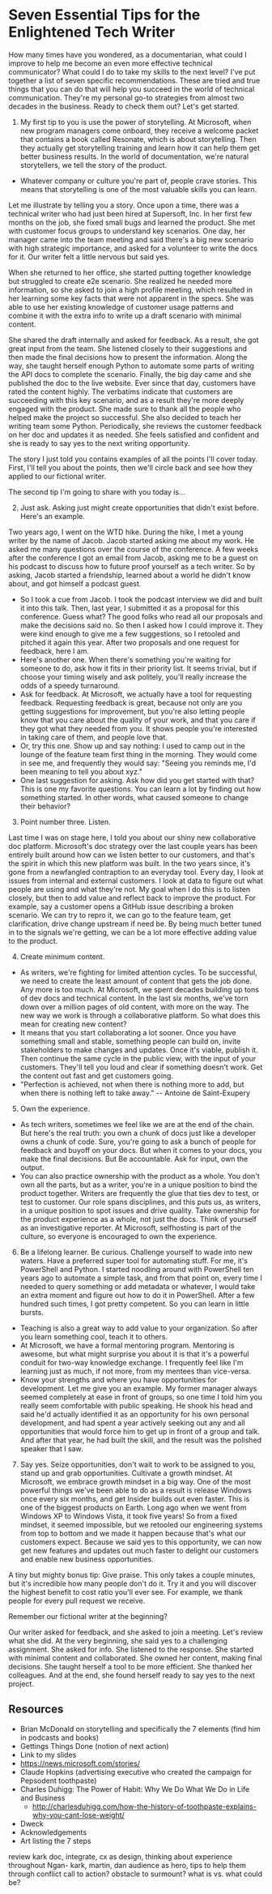 
# Seven Essential Tips for the Enlightened Tech Writer

How many times have you wondered, as a documentarian, what could I improve to help me become an even more effective technical communicator? What could I do to take my skills to the next level? I've put together a list of seven specific recommendations. These are tried and true things that you can do that will help you succeed in the world of technical communication. They're my personal go-to strategies from almost two decades in the business. Ready to check them out? Let's get started.

1. My first tip to you is use the power of storytelling. At Microsoft, when new program managers come onboard, they receive a welcome packet that contains a book called Resonate, which is about storytelling. Then they actually get storytelling training and learn how it can help them get better business results. In the world of documentation, we're natural storytellers, we tell the story of the product.
* Whatever company or culture you're part of, people crave stories. This means that storytelling is one of the most valuable skills you can learn.
 
Let me illustrate by telling you a story. Once upon a time, there was a technical writer who had just been hired at Supersoft, Inc. In her first few months on the job, she fixed small bugs and learned the product. She met with customer focus groups to understand key scenarios.
One day, her manager came into the team meeting and said there's a big new scenario with high strategic importance, and asked for a volunteer to write the docs for it. Our writer felt a little nervous but said yes.

When she returned to her office, she started putting together knowledge but struggled to create e2e scenario. She realized he needed more information, so she asked to join a high profile meeting, which resulted in her learning some key facts that were not apparent in the specs.
She was able to use her existing knowledge of customer usage patterns and combine it with the extra info to write up a draft scenario with minimal content.

She shared the draft internally and asked for feedback. As a result, she got great input from the team. She listened closely to their suggestions and then made the final decisions how to present the information. Along the way, she taught herself enough Python to automate some parts of writing the API docs to complete the scenario. Finally, the big day came and she published the doc to the live website. Ever since that day, customers have rated the content highly. The verbatims indicate that customers are succeeding with this key scenario, and as a result they're more deeply engaged with the product. She made sure to thank all the people who helped make the project so successful. She also decided to teach her writing team some Python. Periodically, she reviews the customer feedback on her doc and updates it as needed. She feels satisfied and confident and she is ready to say yes to the next writing opportunity.

The story I just told you contains examples of all the points I'll cover today. First, I'll tell you about the points, then we'll circle back and see how they applied to our fictional writer.

The second tip I'm going to share with you today is...

2. Just ask. Asking just might create opportunities that didn't exist before. Here's an example.

Two years ago, I went on the WTD hike. During the hike, I met a young writer by the name of Jacob. Jacob started asking me about my work. He asked me many questions over the course of the conference. A few weeks after the conference I got an email from Jacob, asking me to be a guest on his podcast to discuss how to future proof yourself as a tech writer. So by asking, Jacob started a friendship, learned about a world he didn't know about, and got himself a podcast guest.

* So I took a cue from Jacob. I took the podcast interview we did and built it into this talk. Then, last year, I submitted it as a proposal for this conference. Guess what? The good folks who read all our proposals and make the decisions said no. So then I asked how I could improve it. They were kind enough to give me a few suggestions, so I retooled and pitched it again this year. After two proposals and one request for feedback, here I am.
* Here's another one. When there's something you're waiting for someone to do, ask how it fits in their priority list. It seems trivial, but if choose your timing wisely and ask politely, you'll really increase the odds of a speedy turnaround.
* Ask for feedback. At Microsoft, we actually have a tool for requesting feedback. Requesting feedback is great, because not only are you getting suggestions for improvement, but you're also letting people know that you care about the quality of your work, and that you care if they got what they needed from you. It shows people you're interested in taking care of them, and people love that.
* Or, try this one. Show up and say nothing: I used to camp out in the lounge of the feature team first thing in the morning. They would come in see me, and frequently they would say: "Seeing you reminds me, I'd been meaning to tell you about xyz."
* One last suggestion for asking. Ask how did you get started with that? This is one my favorite questions. You can learn a lot by finding out how something started. In other words, what caused someone to change their behavior?

3. Point number three. Listen.

Last time I was on stage here, I told you about our shiny new collaborative doc platform. Microsoft's doc strategy over the last couple years has been entirely built around how can we listen better to our customers, and that's the spirit in which this new platform was built. In the two years since, it's gone from a newfangled contraption to an everyday tool. Every day, I look at issues from internal and external customers. I look at data to figure out what people are using and what they're not. My goal when I do this is to listen closely, but then to add value and reflect back to improve the product. For example, say a customer opens a GitHub issue describing a broken scenario. We can try to repro it, we can go to the feature team, get clarification, drive change upstream if need be. By being much better tuned in to the signals we're getting, we can be a lot more effective adding value to the product.

4. Create minimum content.

* As writers, we're fighting for limited attention cycles. To be successful, we need to create the least amount of content that gets the job done. Any more is too much. At Microsoft, we spent decades building up tons of dev docs and technical content. In the last six months, we've torn down over a million pages of old content, with more on the way. The new way we work is through a collaborative platform. So what does this mean for creating new content?
* It means that you start collaborating a lot sooner. Once you have something small and stable, something people can build on, invite stakeholders to make changes and updates. Once it's viable, publish it. Then continue the same cycle in the public view, with the input of your customers. They'll tell you loud and clear if something doesn't work. Get the content out fast and get customers going.
* "Perfection is achieved, not when there is nothing more to add, but when there is nothing left to take away." -- Antoine de Saint-Exupery

5. Own the experience.

* As tech writers, sometimes we feel like we are at the end of the chain. But here's the real truth: you own a chunk of docs just like a developer owns a chunk of code. Sure, you're going to ask a bunch of people for feedback and buyoff on your docs. But when it comes to your docs, you make the final decisions.  But Be accountable. Ask for input, own the output.
* You can also practice ownership with the product as a whole. You don't own all the parts, but as a writer, you're in a unique position to bind the product together. Writers are frequently the glue that ties dev to test, or test to customer. Our role spans disciplines, and this puts us, as writers, in a unique position to spot issues and drive quality. Take ownership for the product experience as a whole, not just the docs. Think of yourself as an investigative reporter. At Microsoft, selfhosting is part of the culture, so everyone is encouraged to own the experience.

6. Be a lifelong learner. Be curious. Challenge yourself to wade into new waters. Have a preferred super tool for automating stuff.  For me, it's PowerShell and Python. I started noodling around with PowerShell ten years ago to automate a simple task, and from that point on, every time I needed to query something or add metadata or whatever, I would take an extra moment and figure out how to do it in PowerShell. After a few hundred such times, I got pretty competent. So you can learn in little bursts.
* Teaching is also a great way to add value to your organization. So after you learn something cool, teach it to others.
* At Microsoft, we have a formal mentoring program. Mentoring is awesome, but what might surprise you about it is that it's a powerful conduit for two-way knowledge exchange. I frequently feel like I'm learning just as much, if not more, from my mentees than vice-versa.
* Know your strengths and where you have opportunities for development. Let me give you an example. My former manager always seemed completely at ease in front of groups, so one time I told him you really seem comfortable with public speaking. He shook his head and said he'd actually identified it as an opportunity for his own personal development, and had spent a year actively seeking out any and all opportunities that would force him to get up in front of a group and talk. And after that year, he had built the skill, and the result was the polished speaker that I saw.

7. Say yes. Seize opportunities, don't wait to work to be assigned to you, stand up and grab opportunities. Cultivate a growth mindset. At Microsoft, we embrace growth mindset in a big way. One of the most powerful things we've been able to do as a result is release Windows once every six months, and get Insider builds out even faster. This is one of the biggest products on Earth. Long ago when we went from Windows XP to Windows Vista, it took five years! So from a fixed mindset, it seemed impossible, but we retooled our engineering systems from top to bottom and we made it happen because that's what our customers expect. Because we said yes to this opportunity, we can now get new features and updates out much faster to delight our customers and enable new business opportunities.

A tiny but mighty bonus tip: Give praise. This only takes a couple minutes, but it's incredible how many people don't do it. Try it and you will discover the highest benefit to cost ratio you'll ever see. For example, we thank people for every pull request we receive.

<!--checkboxes slide for the recap?-->

Remember our fictional writer at the beginning?

Our writer asked for feedback, and she asked to join a meeting.
Let's review what she did. At the very beginning, she said yes to a challenging assignment. She asked for info. She listened to the response. She started with minimal content and collaborated. She owned her content, making final decisions. She taught herself a tool to be more efficient. She thanked her colleagues. And at the end, she found herself ready to say yes to the next project.
<!--need a step-by-step circular diagram here-->

## Resources

* Brian McDonald on storytelling and specifically the 7 elements (find him in podcasts and books)
* Gettings Things Done (notion of next action)
* Link to my slides
* https://news.microsoft.com/stories/
* Claude Hopkins (advertising executive who created the campaign for Pepsodent toothpaste)
* Charles Duhigg: The Power of Habit: Why We Do What We Do in Life and Business
    * http://charlesduhigg.com/how-the-history-of-toothpaste-explains-why-you-cant-lose-weight/
* Dweck
* Acknowledgements
* Art listing the 7 steps

<!-- listen for intent
add more "we at MS do x"

When you tell a story, start with appropriate context.
How many times has someone started telling you something and not provided the context? Or come into your office and started in the middle of the problem?
Think of Apple commercials that showed you how to use the iPhone. Ad as tutorial! Then they put up a web page with links to the apps shown. Think of Claude Hopkins, who created the demand for toothpaste.
Define the problem. Things were going great, and then... you hit this problem. Here's how to use our product to solve your problem! Just use the following steps.
When you speak with authenticity, you build brand trust and create a more human experience.
Tell your story on social media.

5. Corollary: own your product.

In this talk, I'll give you seven essential tips that will help you become a more effective tech writer. These are core principles that have guided me during almost two decades in the business.
At the end, I'll toss in a tiny but mighty bonus tip, and then I'll tell you a story. Ready? Here we go.

 

current state, new challenge, retool/adjust, triumph, then new state.
was: got assignment, worked hard to no avail until one day mailed team, because of this success, more success, until published.
what if: was a writer, did normal stuff until one day new thing announced, then retooled and adjusted, until success
was the assignment in 1 or 3? if 1, then what's 3? mailed team?
-->

review kark doc, integrate, cx as design, thinking about experience throughout
Ngan- kark, martin, dan
audience as hero, tips to help them through conflict
call to action? obstacle to surmount? what is vs. what could be?
